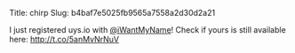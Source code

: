Title: chirp
Slug: b4baf7e5025fb9565a7558a2d30d2a21

I just registered uys.io with <a href="http://twitter.com/iWantMyName">@iWantMyName</a>! Check if yours is still available here: <a href="http://t.co/5anMvNrNuV">http://t.co/5anMvNrNuV</a>
